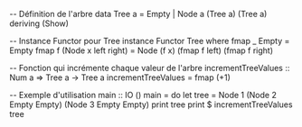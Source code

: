 -- Définition de l'arbre
data Tree a = Empty
            | Node a (Tree a) (Tree a)
            deriving (Show)

-- Instance Functor pour Tree
instance Functor Tree where
    fmap _ Empty = Empty
    fmap f (Node x left right) = Node (f x) (fmap f left) (fmap f right)

-- Fonction qui incrémente chaque valeur de l'arbre
incrementTreeValues :: Num a => Tree a -> Tree a
incrementTreeValues = fmap (+1)

-- Exemple d'utilisation
main :: IO ()
main = do
    let tree = Node 1 (Node 2 Empty Empty) (Node 3 Empty Empty)
    print tree
    print $ incrementTreeValues tree

